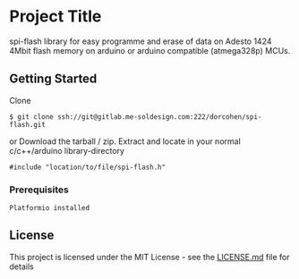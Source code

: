 # Project Title

spi-flash library for easy programme and erase of data on Adesto 1424 4Mbit
flash memory on arduino or arduino compatible (atmega328p) MCUs.

## Getting Started
Clone
```
$ git clone ssh://git@gitlab.me-soldesign.com:222/dorcohen/spi-flash.git 
```

or Download the tarball / zip.
Extract and locate in your normal c/c++/arduino library-directory

```
#include "location/to/file/spi-flash.h"
```

### Prerequisites
```
Platformio installed
```
## License

This project is licensed under the MIT License - see the [LICENSE.md](LICENSE.md) file for details

